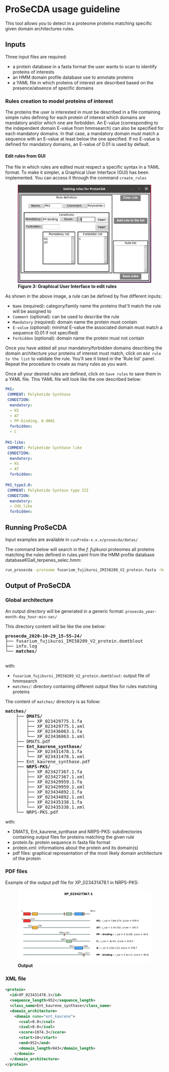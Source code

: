 # ProSeCDA usage guideline

This tool allows you to detect in a proteome proteins matching specific given domain architectures
rules.

## Inputs
Three input files are required:

* a protein database in a fasta format the user wants to scan to identify proteins of interests
* an HMM domain profile database use to annotate proteins 
* a YAML file in which proteins of interest are described based on the presence/absence of specific domains


### Rules creation to model proteins of interest
The proteins the user is interested in must be described in a file containing simple rules defining for each protein of interest which domains are mandatory and/or which one are forbidden. An E-value (corresponding to the independent domain E-value from hmmsearch) can also be specified for each mandatory domains. In that case, a mandatory domain must match a sequence with an E-value at least below the one specified. If no E-value is defined for mandatory domains, an E-value of 0.01 is used by default.

#### Edit rules from GUI
The file in which rules are edited must respect a specific syntax in a YAML format. To make it simpler, a Graphical User Interface (GUI) has been implemented. You can access it through the command `create_rules`


<figure class="fig-prosecda">
    <img src="./prosecda/images/gui_rules_1.png"
      alt="Graphical User Interface to edit rules.">
    <figcaption>
<b>Figure 3: Graphical User Interface to edit rules</b> 
    </figcaption>
</figure>

As shown in the above image, a rule can be defined by five different inputs:

* `Name` (required): category/family name the proteins that'll match the rule will be assigned to
* `Comment` (optional): can be used to describe the rule
* `Mandatory` (required): domain name the protein must contain
* `E-value` (optional): minimal E-value the associated domain must match a sequence (0.01 if not specified)
* `Forbidden` (optional): domain name the protein must not contain

Once you have added all your mandatory/forbidden domains describing the domain architecture your proteins of interest must match, click on `Add rule to the list` to validate the rule. You'll see it listed in the 'Rule list' panel. Repeat the procedure to create as many rules as you want. 

Once all your desired rules are defined, click on `Save rules` to save them in a YAML file. This YAML file will look like the one described below:

```yaml
PKS:
 COMMENT: Polyketide Synthase
 CONDITION:
  mandatory:
  - KS
  - AT
  - PP-binding, 0.0001
  forbidden:
  - C

PKS-like:
 COMMENT: Polyketide Synthase like
 CONDITION:
  mandatory:
  - KS
  - AT
  forbidden:

PKS_type3.0:
 COMMENT: Polyketide Syntase type III
 CONDITION:
  mandatory:
  - CHS_like
  forbidden:

```

## Running ProSeCDA

Input examples are available in `cusProSe-x.x.x/prosecda/datas/`

The command below will search in the *f. fujikuroi* proteomes all proteins matching the rules defined in rules.yaml from the HMM profile database databaseKGall_terpenes_selec.hmm:

```bash
run_prosecda -proteome fusarium_fujikuroi_IMI58289_V2_protein.fasta -hmmdb databaseKGall_terpenes_selec.hmm -rules rules.yaml
```

## Output of ProSeCDA
### Global architecture
An output directory will be generated in a generic format: 
`prosecda_year-month-day_hour-min-sec/`

This directory content will be like the one below:

<pre><b>prosecda_2020-10-29_15-55-24/</b></font>
├── fusarium_fujikuroi_IMI58289_V2_protein.domtblout
├── info.log
└── <b>matches/</b></font>
 </pre>

with:

* `fusarium_fujikuroi_IMI58289_V2_protein.domtblout`: output file of hmmsearch
* `matches/`: directory containing different output files for rules matching proteins

The content of `matches/` directory is as follow:

<pre>
<b>matches/</b></font>
    ├── <b>DMATS/</b></font>
    │   ├── XP_023429775.1.fa
    │   ├── XP_023429775.1.xml
    │   ├── XP_023436063.1.fa
    │   └── XP_023436063.1.xml
    ├── DMATS.pdf
    ├── <b>Ent_kaurene_synthase/</b></font>
    │   ├── XP_023431478.1.fa
    │   └── XP_023431478.1.xml
    ├── Ent_kaurene_synthase.pdf
    ├── <b>NRPS-PKS/</b></font>
    │   ├── XP_023427367.1.fa
    │   ├── XP_023427367.1.xml
    │   ├── XP_023429959.1.fa
    │   ├── XP_023429959.1.xml
    │   ├── XP_023434892.1.fa
    │   ├── XP_023434892.1.xml
    │   ├── XP_023435338.1.fa
    │   └── XP_023435338.1.xml
    └── NRPS-PKS.pdf
</pre>

with:

* DMATS, Ent_kaurene_synthase and NRPS-PKS: subdirectories containing output files for proteins matching the given rule
* protein.fa: protein sequence in fasta file format
* protein.xml: informations about the protein and its domain(s)
* pdf files: graphical representation of the most likely domain architecture of the protein

### PDF files
Example of the output pdf file for XP_023431478.1 in NRPS-PKS:

<figure >
    <img src="./prosecda/images/xp_023427367.1.png"
      alt="IterHMMBuild pipeline overview.">
    <figcaption>
<b>Output</b> 
    </figcaption>
</figure>

### XML file
```xml
<protein>
  <id>XP_023431478.1</id>
  <sequence_length>952</sequence_length>
  <class_name>Ent_kaurene_synthase</class_name>
  <domain_architecture>
    <domain name="ent_kaurene">
      <cval>0.0</cval>
      <ival>0.0</ival>
      <score>1074.3</score>
      <start>10</start>
      <end>952</end>
      <domain_length>943</domain_length>
    </domain>
  </domain_architecture>
</protein>
```
